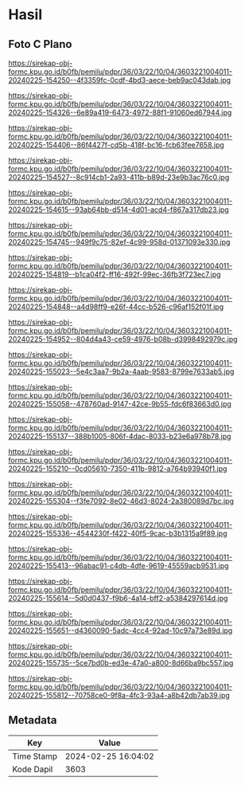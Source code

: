 # Hasil

## Foto C Plano

https://sirekap-obj-formc.kpu.go.id/b0fb/pemilu/pdpr/36/03/22/10/04/3603221004011-20240225-154250--4f3359fc-0cdf-4bd3-aece-beb9ac043dab.jpg

https://sirekap-obj-formc.kpu.go.id/b0fb/pemilu/pdpr/36/03/22/10/04/3603221004011-20240225-154326--6e89a419-6473-4972-88f1-91060ed67944.jpg

https://sirekap-obj-formc.kpu.go.id/b0fb/pemilu/pdpr/36/03/22/10/04/3603221004011-20240225-154406--86f4427f-cd5b-418f-bc16-fcb63fee7658.jpg

https://sirekap-obj-formc.kpu.go.id/b0fb/pemilu/pdpr/36/03/22/10/04/3603221004011-20240225-154527--8c914cb1-2a93-411b-b89d-23e9b3ac76c0.jpg

https://sirekap-obj-formc.kpu.go.id/b0fb/pemilu/pdpr/36/03/22/10/04/3603221004011-20240225-154615--93ab64bb-d514-4d01-acd4-f867a317db23.jpg

https://sirekap-obj-formc.kpu.go.id/b0fb/pemilu/pdpr/36/03/22/10/04/3603221004011-20240225-154745--949f9c75-82ef-4c99-958d-01371093e330.jpg

https://sirekap-obj-formc.kpu.go.id/b0fb/pemilu/pdpr/36/03/22/10/04/3603221004011-20240225-154819--b1ca04f2-ff16-492f-99ec-36fb3f723ec7.jpg

https://sirekap-obj-formc.kpu.go.id/b0fb/pemilu/pdpr/36/03/22/10/04/3603221004011-20240225-154848--a4d98ff9-e26f-44cc-b526-c96af152f01f.jpg

https://sirekap-obj-formc.kpu.go.id/b0fb/pemilu/pdpr/36/03/22/10/04/3603221004011-20240225-154952--804d4a43-ce59-4976-b08b-d3998492979c.jpg

https://sirekap-obj-formc.kpu.go.id/b0fb/pemilu/pdpr/36/03/22/10/04/3603221004011-20240225-155023--5e4c3aa7-9b2a-4aab-9583-8799e7633ab5.jpg

https://sirekap-obj-formc.kpu.go.id/b0fb/pemilu/pdpr/36/03/22/10/04/3603221004011-20240225-155058--478760ad-9147-42ce-9b55-fdc6f83663d0.jpg

https://sirekap-obj-formc.kpu.go.id/b0fb/pemilu/pdpr/36/03/22/10/04/3603221004011-20240225-155137--388b1005-806f-4dac-8033-b23e6a978b78.jpg

https://sirekap-obj-formc.kpu.go.id/b0fb/pemilu/pdpr/36/03/22/10/04/3603221004011-20240225-155210--0cd05610-7350-411b-9812-a764b93940f1.jpg

https://sirekap-obj-formc.kpu.go.id/b0fb/pemilu/pdpr/36/03/22/10/04/3603221004011-20240225-155304--f3fe7092-8e02-46d3-8024-2a380089d7bc.jpg

https://sirekap-obj-formc.kpu.go.id/b0fb/pemilu/pdpr/36/03/22/10/04/3603221004011-20240225-155336--4544230f-f422-40f5-9cac-b3b1315a9f89.jpg

https://sirekap-obj-formc.kpu.go.id/b0fb/pemilu/pdpr/36/03/22/10/04/3603221004011-20240225-155413--96abac91-c4db-4dfe-9619-45559acb9531.jpg

https://sirekap-obj-formc.kpu.go.id/b0fb/pemilu/pdpr/36/03/22/10/04/3603221004011-20240225-155614--5d0d0437-f9b6-4a14-bff2-a5384297614d.jpg

https://sirekap-obj-formc.kpu.go.id/b0fb/pemilu/pdpr/36/03/22/10/04/3603221004011-20240225-155651--d4360090-5adc-4cc4-92ad-10c97a73e89d.jpg

https://sirekap-obj-formc.kpu.go.id/b0fb/pemilu/pdpr/36/03/22/10/04/3603221004011-20240225-155735--5ce7bd0b-ed3e-47a0-a800-8d66ba9bc557.jpg

https://sirekap-obj-formc.kpu.go.id/b0fb/pemilu/pdpr/36/03/22/10/04/3603221004011-20240225-155812--70758ce0-9f8a-4fc3-93a4-a8b42db7ab39.jpg


## Metadata

| Key        | Value               |
| ---------- | ------------------- |
| Time Stamp | 2024-02-25 16:04:02 |
| Kode Dapil | 3603                |



